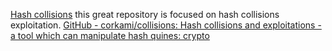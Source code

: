 
[Hash collisions](https://github.com/corkami/collisions)
this great repository is focused on hash collisions exploitation.
[GitHub - corkami/collisions: Hash collisions and exploitations - a tool which can manipulate hash quines: crypto](https://www.reddit.com/r/crypto/comments/12ocsin/github_corkamicollisions_hash_collisions_and)
